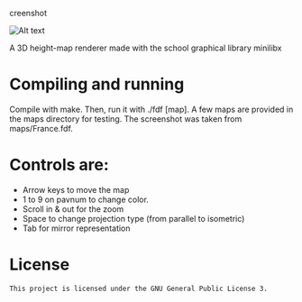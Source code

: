 creenshot

![Alt text](/screens/France-fdf-screen.png?raw=true "Carte de la France Fdf")

A 3D height-map renderer made with the school graphical library minilibx

# Compiling and running

Compile with make. Then, run it with ./fdf [map]. A few maps are provided in the maps directory for testing. The screenshot was taken from maps/France.fdf.

# Controls are: 

* Arrow keys to move the map
* 1 to 9 on pavnum to change color.
* Scroll in & out for the zoom
* Space to change projection type (from parallel to isometric)
* Tab for mirror representation
	
# License

	This project is licensed under the GNU General Public License 3.
